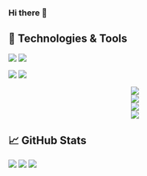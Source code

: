 ### Hi there 👋

<!--
**ChouTingHsiao/ChouTingHsiao** is a ✨ _special_ ✨ repository because its `README.md` (this file) appears on your GitHub profile.

Here are some ideas to get you started:

- 🔭 I’m currently working on ...
- 🌱 I’m currently learning ...
- 👯 I’m looking to collaborate on ...
- 🤔 I’m looking for help with ...
- 💬 Ask me about ...
- 📫 How to reach me: ...
- 😄 Pronouns: ...
- ⚡ Fun fact: ...
-->
## 🔧 Technologies & Tools 

![](https://img.shields.io/badge/OS-Linux-informational?style=flat&logo=linux&logoColor=white&color=2bbc8a)
![](https://img.shields.io/badge/OS-Windows-informational?style=flat&logo=windows&logoColor=00adef&color=2bbc8a)

![](https://img.shields.io/badge/Code-JavaScript-informational?style=flat&logo=javascript&logoColor=efd81d&color=2bbc8a)
![](https://img.shields.io/badge/Code-Csharp-informational?style=flat&logo=C-Sharp&logoColor=green&color=2bbc8a)

<p align="center">
  <a href="https://skillicons.dev">
    <img src="https://skillicons.dev/icons?i=linux&theme=light" />
    <br/>
    <img src="https://skillicons.dev/icons?i=angular,dotnet&theme=light" />
    <br/>
    <img src="https://skillicons.dev/icons?i=postgres,mongodb,redis&theme=light" />
    <br/>
    <img src="https://skillicons.dev/icons?i=git,kubernetes,docker,jenkins&theme=light" />
  </a>
</p>

## 📈 GitHub Stats
![](https://github-profile-summary-cards.vercel.app/api/cards/profile-details?username=ChouTingHsiao&theme=default)
![](http://github-profile-summary-cards.vercel.app/api/cards/stats?username=ChouTingHsiao&theme=default)
![](http://github-profile-summary-cards.vercel.app/api/cards/repos-per-language?username=ChouTingHsiao&theme=default)
